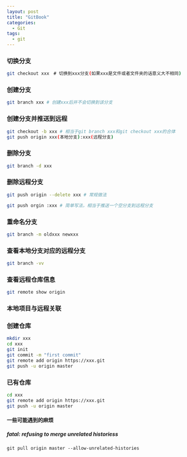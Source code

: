 ```yaml
---
layout: post
title: "GitBook"
categories:
  - Git
tags:
  - git
---
```


### 切换分支
```bash
git checkout xxx　# 切换到xxx分支(如果xxx是文件或者文件夹的话意义大不相同)
```

### 创建分支
```bash
git branch xxx # 创建xxx后并不会切换到该分支
```

### 创建分支并推送到远程
```bash
git checkout -b xxx # 相当于git branch xxx和git checkout xxx的合体
git push origin xxx(本地分支):xxx(远程分支)
```

### 删除分支
```bash
git branch -d xxx
```

### 删除远程分支
```bash
git push origin --delete xxx # 常规做法

git push orgin :xxx # 简单写法，相当于推送一个空分支到远程分支
```

### 重命名分支
```bash
git branch -m oldxxx newxxx
```

### 查看本地分支对应的远程分支
```bash
git branch -vv 
```

### 查看远程仓库信息
```bash
git remote show origin
```

### 本地项目与远程关联
### 创建仓库
```bash
mkdir xxx
cd xxx
git init
git commit -m "first commit"
git remote add origin https://xxx.git
git push -u origin master
```
### 已有仓库
```bash
cd xxx
git remote add origin https://xxx.git
git push -u origin master
```
#### 一些可能遇到的麻烦
##### fatal: refusing to merge unrelated historiess
```
git pull origin master --allow-unrelated-histories
```

